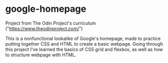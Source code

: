 # google-homepage

Project from The Odin Project's curriculum ("https://www.theodinproject.com/")


This is a nonfunctional lookalike of Google's homepage, made to practice putting together CSS and HTML to create a basic webpage. Going through this project I've learned the basics of CSS grid and flexbox, as well as how to structure webpage with HTML.